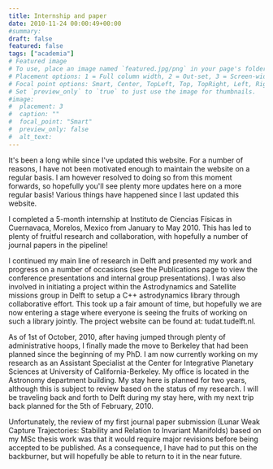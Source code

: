 ```yaml
---
title: Internship and paper
date: 2010-11-24 00:00:49+00:00
#summary:
draft: false
featured: false
tags: ["academia"]
# Featured image
# To use, place an image named `featured.jpg/png` in your page's folder.
# Placement options: 1 = Full column width, 2 = Out-set, 3 = Screen-width
# Focal point options: Smart, Center, TopLeft, Top, TopRight, Left, Right, BottomLeft, Bottom, BottomRight
# Set `preview_only` to `true` to just use the image for thumbnails.
#image:
#  placement: 3
#  caption: ""
#  focal_point: "Smart"
#  preview_only: false
#  alt_text:
---
```


It's been a long while since I've updated this website. For a number of reasons, I have not been motivated enough to maintain the website on a regular basis. I am however resolved to doing so from this moment forwards, so hopefully you'll see plenty more updates here on a more regular basis! Various things have happened since I last updated this website.

I completed a 5-month internship at Instituto de Ciencias Físicas in Cuernavaca, Morelos, Mexico from January to May 2010. This has led to plenty of fruitful research and collaboration, with hopefully a number of journal papers in the pipeline!

I continued my main line of research in Delft and presented my work and progress on a number of occasions (see the Publications page to view the conference presentations and internal group presentations). I was also involved in initiating a project within the Astrodynamics and Satellite missions group in Delft to setup a C++ astrodynamics library through collaborative effort. This took up a fair amount of time, but hopefully we are now entering a stage where everyone is seeing the fruits of working on such a library jointly. The project website can be found at: tudat.tudelft.nl.

As of 1st of October, 2010, after having jumped through plenty of administrative hoops, I finally made the move to Berkeley that had been planned since the beginning of my PhD. I am now currently working on my research as an Assistant Specialist at the Center for Integrative Planetary Sciences at University of California-Berkeley. My office is located in the Astronomy department building. My stay here is planned for two years, although this is subject to review based on the status of my research. I will be traveling back and forth to Delft during my stay here, with my next trip back planned for the 5th of February, 2010.

Unfortunately, the review of my first journal paper submission (Lunar Weak Capture Trajectories: Stability and Relation to Invariant Manifolds) based on my MSc thesis work was that it would require major revisions before being accepted to be published. As a consequence, I have had to put this on the backburner, but will hopefully be able to return to it in the near future.
